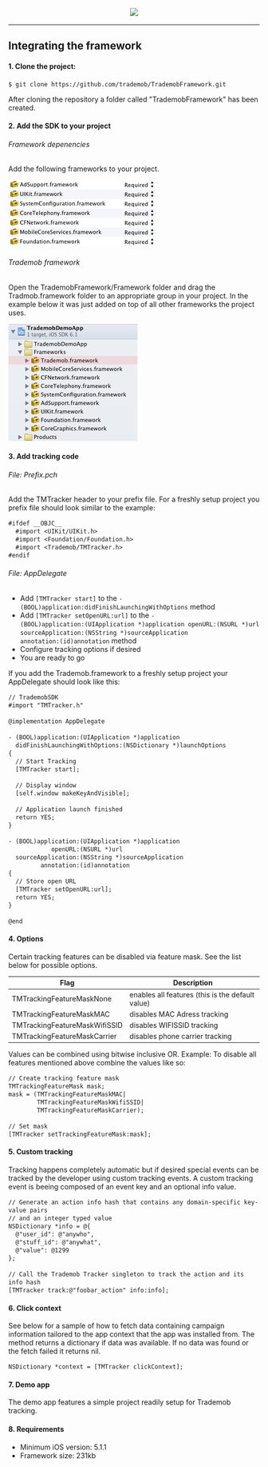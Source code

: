 <p align="center"><img src="./Documentation/images/logo.png"></p>

---

## Integrating the framework

#### 1. Clone the project:

	$ git clone https://github.com/trademob/TrademobFramework.git

After cloning the repository a folder called "TrademobFramework" has been created.

#### 2. Add the SDK to your project

###### Framework depenencies

Add the following frameworks to your project.

![ ](Documentation/images/frameworks.png)

###### Trademob framework

Open the TrademobFramework/Framework folder and drag the Tradmob.framework folder to an appropriate group in your project. In the example below it was just added on top of all other frameworks the project uses.

![ ](Documentation/images/trademobFramework.png)

#### 3. Add tracking code

###### File: Prefix.pch

Add the TMTracker header to your prefix file. For a freshly setup project you prefix file should look similar to the example:

```
#ifdef __OBJC__
  #import <UIKit/UIKit.h>
  #import <Foundation/Foundation.h>
  #import <Trademob/TMTracker.h>
#endif
```

###### File: AppDelegate

* Add <code>[TMTracker start]</code> to the <code>-(BOOL)application:didFinishLaunchingWithOptions</code> method
* Add <code>[TMTracker setOpenURL:url]</code> to the <code>- (BOOL)application:(UIApplication *)application openURL:(NSURL *)url sourceApplication:(NSString *)sourceApplication annotation:(id)annotation</code> method
* Configure tracking options if desired
* You are ready to go

If you add the Trademob.framework to a freshly setup project your AppDelegate should look like this:


```
// TrademobSDK
#import "TMTracker.h"

@implementation AppDelegate

- (BOOL)application:(UIApplication *)application
  didFinishLaunchingWithOptions:(NSDictionary *)launchOptions
{  
  // Start Tracking
  [TMTracker start];
  
  // Display window
  [self.window makeKeyAndVisible];
  
  // Application launch finished  
  return YES;
}

- (BOOL)application:(UIApplication *)application
            openURL:(NSURL *)url
  sourceApplication:(NSString *)sourceApplication
         annotation:(id)annotation
{
  // Store open URL
  [TMTracker setOpenURL:url];
  return YES;
}

@end

```

#### 4. Options

Certain tracking features can be disabled via feature mask. See the list below for possible options.

Flag                               | Description
-----------------------------------|--------------------------------------------------
TMTrackingFeatureMaskNone          | enables all features (this is the default value)
TMTrackingFeatureMaskMAC           | disables  MAC Adress tracking
TMTrackingFeatureMaskWifiSSID      | disables WIFISSID tracking
TMTrackingFeatureMaskCarrier       | disables phone carrier tracking

Values can be combined using bitwise inclusive OR.
Example: To disable all features mentioned above combine the values like so:

```
// Create tracking feature mask
TMTrackingFeatureMask mask;
mask = (TMTrackingFeatureMaskMAC|
        TMTrackingFeatureMaskWifiSSID|
        TMTrackingFeatureMaskCarrier);

// Set mask
[TMTracker setTrackingFeatureMask:mask];
```

#### 5. Custom tracking

Tracking happens completely automatic but if desired special events can be tracked by the developer using custom tracking events. A custom tracking event is beeing composed of an event key and an optional info value.

```
// Generate an action info hash that contains any domain-specific key-value pairs
// and an integer typed value
NSDictionary *info = @{
  @"user_id": @"anywho",
  @"stuff_id": @"anywhat",
  @"value": @1299
};

// Call the Trademob Tracker singleton to track the action and its info hash
[TMTracker track:@"foobar_action" info:info];
```

#### 6. Click context

 See below for a sample of how to fetch data containing campaign information tailored to the app context that the app was installed from. The method returns a dictionary if data was available. If no data was found or the fetch failed it returns nil.
 
 ```
NSDictionary *context = [TMTracker clickContext];
 ```

#### 7. Demo app

The demo app features a simple project readily setup for Trademob tracking.

#### 8. Requirements

* Minimum iOS version: 5.1.1
* Framework size: 231kb
